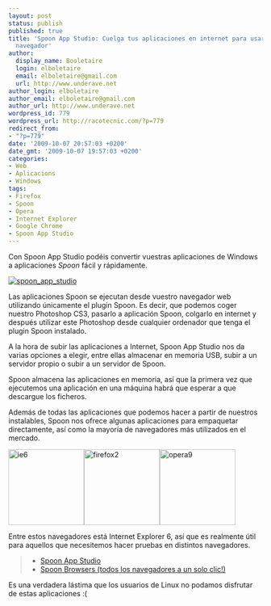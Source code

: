 ```yaml
---
layout: post
status: publish
published: true
title: 'Spoon App Studio: Cuelga tus aplicaciones en internet para usarlas con el
  navegador'
author:
  display_name: Booletaire
  login: elboletaire
  email: elboletaire@gmail.com
  url: http://www.underave.net
author_login: elboletaire
author_email: elboletaire@gmail.com
author_url: http://www.underave.net
wordpress_id: 779
wordpress_url: http://racotecnic.com/?p=779
redirect_from:
- "?p=779"
date: '2009-10-07 20:57:03 +0200'
date_gmt: '2009-10-07 19:57:03 +0200'
categories:
- Web
- Aplicacions
- Windows
tags:
- Firefox
- Spoon
- Opera
- Internet Explorer
- Google Chrome
- Spoon App Studio
---
```


Con Spoon App Studio podéis convertir vuestras aplicaciones de Windows a aplicaciones <em>Spoon</em> fácil y rápidamente.

<a href="{{ site.url }}/uploads/2009/10/spoon_app_studio.png">
  <img class="size-medium wp-image-783 alignleft" title="spoon_app_studio" src="{{ site.url }}/uploads/2009/10/spoon_app_studio.png" alt="spoon_app_studio" />
</a>

Las aplicaciones Spoon se ejecutan desde vuestro navegador web utilizando únicamente el plugin Spoon. Es decir, que podemos coger nuestro Photoshop CS3, pasarlo a aplicación Spoon, colgarlo en internet y después utilizar este Photoshop desde cualquier ordenador que tenga el plugin Spoon instalado.

A la hora de subir las aplicaciones a Internet, Spoon App Studio nos da varias opciones a elegir, entre ellas almacenar en memoria USB, subir a un servidor propio o subir a un servidor de Spoon.

Spoon almacena las aplicaciones en memoria, así que la primera vez que ejecutemos una aplicación en una máquina habrá que esperar a que descargue los ficheros.

Además de todas las aplicaciones que podemos hacer a partir de nuestros instalables, Spoon nos ofrece algunas aplicaciones para empaquetar directamente, así como la mayoría de navegadores más utilizados en el mercado.

<a href="{{ site.url }}/uploads/2009/10/ie6.png"><img class="alignnone size-thumbnail wp-image-780" title="ie6" src="{{ site.url }}/uploads/2009/10/ie6-150x150.png" alt="ie6" width="150" height="150" /></a><a href="{{ site.url }}/uploads/2009/10/firefox2.png"><img class="alignnone size-thumbnail wp-image-781" title="firefox2" src="{{ site.url }}/uploads/2009/10/firefox2-150x150.png" alt="firefox2" width="150" height="150" /></a><a href="{{ site.url }}/uploads/2009/10/opera9.png"><img class="alignnone size-thumbnail wp-image-782" title="opera9" src="{{ site.url }}/uploads/2009/10/opera9-150x150.png" alt="opera9" width="150" height="150" /></a>

Entre estos navegadores está Internet Explorer 6, así que es realmente útil para aquellos que necesitemos hacer pruebas en distintos navegadores.

<blockquote>
  <ul>
    <li><a rel="nofollow" href="http://www.spoon.net/Start/?a=SpoonAppStudio&amp;autostart=t" target="_blank">Spoon App Studio</a></li>
    <li><a rel="nofollow" href="http://spoon.net/browsers/" target="_blank">Spoon Browsers (todos los navegadores a un solo clic!)</a></li>
  </ul>
</blockquote>

Es una verdadera lástima que los usuarios de Linux no podamos disfrutar de estas aplicaciones :(
